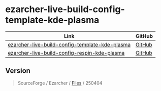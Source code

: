 

# ezarcher-live-build-config-template-kde-plasma

| Link | GitHub |
| ---- | ------ |
| [ezarcher-live-build-config-template-kde-plasma](https://samwhelp.github.io/ezarcher-live-build-config-template-kde-plasma/) | [GitHub](https://github.com/samwhelp/ezarcher-live-build-config-template-kde-plasma) |
| [ezarcher-live-build-config-respin-kde-plasma](https://samwhelp.github.io/ezarcher-live-build-config-respin-kde-plasma/) | [GitHub](https://github.com/samwhelp/ezarcher-live-build-config-respin-kde-plasma) |




## Version

> SourceForge / Ezarcher / [Files](https://sourceforge.net/projects/ezarch/files/) / 250404
